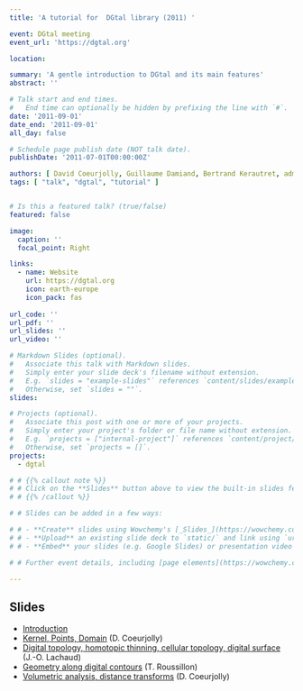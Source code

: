 ```yaml
---
title: 'A tutorial for  DGtal library (2011) '

event: DGtal meeting
event_url: 'https://dgtal.org'

location: 

summary: 'A gentle introduction to DGtal and its main features'
abstract: ''

# Talk start and end times.
#   End time can optionally be hidden by prefixing the line with `#`.
date: '2011-09-01'
date_end: '2011-09-01'
all_day: false

# Schedule page publish date (NOT talk date).
publishDate: '2011-07-01T00:00:00Z'

authors: [ David Coeurjolly, Guillaume Damiand, Bertrand Kerautret, admin, Tristan Roussillon ]
tags: [ "talk", "dgtal", "tutorial" ]


# Is this a featured talk? (true/false)
featured: false

image:
  caption: ''
  focal_point: Right

links:
  - name: Website
    url: https://dgtal.org
    icon: earth-europe
    icon_pack: fas
    
url_code: ''
url_pdf: ''
url_slides: ''
url_video: ''

# Markdown Slides (optional).
#   Associate this talk with Markdown slides.
#   Simply enter your slide deck's filename without extension.
#   E.g. `slides = "example-slides"` references `content/slides/example-slides.md`.
#   Otherwise, set `slides = ""`.
slides: 

# Projects (optional).
#   Associate this post with one or more of your projects.
#   Simply enter your project's folder or file name without extension.
#   E.g. `projects = ["internal-project"]` references `content/project/deep-learning/index.md`.
#   Otherwise, set `projects = []`.
projects:
  - dgtal

# # {{% callout note %}}
# # Click on the **Slides** button above to view the built-in slides feature.
# # {{% /callout %}}

# # Slides can be added in a few ways:

# # - **Create** slides using Wowchemy's [_Slides_](https://wowchemy.com/docs/managing-content/#create-slides) feature and link using `slides` parameter in the front matter of the talk file
# # - **Upload** an existing slide deck to `static/` and link using `url_slides` parameter in the front matter of the talk file
# # - **Embed** your slides (e.g. Google Slides) or presentation video on this page using [shortcodes](https://wowchemy.com/docs/writing-markdown-latex/).

# # Further event details, including [page elements](https://wowchemy.com/docs/writing-markdown-latex/) such as image galleries, can be added to the body of this page.

---
```


## Slides

- [Introduction](slides-intro.pdf)
- [Kernel, Points, Domain](slides-kernel.pdf) (D. Coeurjolly)
- [Digital topology, homotopic thinning, cellular topology, digital surface](slides-topology.pdf) (J.-O. Lachaud)
- [Geometry along digital contours](slides-geometry-1d.pdf) (T. Roussillon)
- [Volumetric analysis, distance transforms](slides-volumetric.pdf) (D. Coeurjolly)

